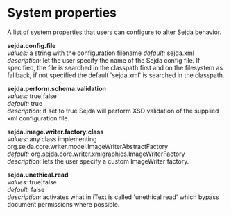 System properties
=============
A list of system properties that users can configure to alter Sejda behavior.

**sejda.config.file**  
*values:* a string with the configuration filename
*default:* sejda.xml  
*description:* let the user specify the name of the Sejda config file. If specified, the file is searched in the classpath first and on the filesystem as fallback, if not specified the default 'sejda.xml' is searched in the classpath.  


**sejda.perform.schema.validation**  
*values:* true|false  
*default:* true  
*description:* if set to true Sejda will perform XSD validation of the supplied xml configuration file.  


**sejda.image.writer.factory.class**  
*values:* any class implementing org.sejda.core.writer.model.ImageWriterAbstractFactory  
*default:* org.sejda.core.writer.xmlgraphics.ImageWriterFactory  
*description:* lets the user specify a custom ImageWriter factory.  


**sejda.unethical.read**  
*values:* true|false  
*default:* false  
*description:* activates what in iText is called 'unethical read' which bypass document permissions where possible.  

